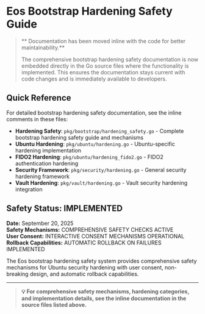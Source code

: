 # Eos Bootstrap Hardening Safety Guide

> ** Documentation has been moved inline with the code for better maintainability.**
> 
> The comprehensive bootstrap hardening safety documentation is now embedded directly in the Go source files where the functionality is implemented. This ensures the documentation stays current with code changes and is immediately available to developers.

## Quick Reference

For detailed bootstrap hardening safety documentation, see the inline comments in these files:

- **Hardening Safety**: `pkg/bootstrap/hardening_safety.go` - Complete bootstrap hardening safety guide and mechanisms
- **Ubuntu Hardening**: `pkg/ubuntu/hardening.go` - Ubuntu-specific hardening implementation
- **FIDO2 Hardening**: `pkg/ubuntu/hardening_fido2.go` - FIDO2 authentication hardening
- **Security Framework**: `pkg/security/hardening.go` - General security hardening framework
- **Vault Hardening**: `pkg/vault/hardening.go` - Vault security hardening integration

## Safety Status:  IMPLEMENTED

**Date:** September 20, 2025  
**Safety Mechanisms:**  COMPREHENSIVE SAFETY CHECKS ACTIVE  
**User Consent:**  INTERACTIVE CONSENT MECHANISMS OPERATIONAL  
**Rollback Capabilities:**  AUTOMATIC ROLLBACK ON FAILURES IMPLEMENTED

The Eos bootstrap hardening safety system provides comprehensive safety mechanisms for Ubuntu security hardening with user consent, non-breaking design, and automatic rollback capabilities.

---

> **💡 For comprehensive safety mechanisms, hardening categories, and implementation details, see the inline documentation in the source files listed above.**
